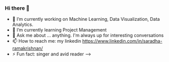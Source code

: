 ### Hi there 👋

- 🔭 I’m currently working on Machine Learning, Data Visualization, Data Analytics.
- 🌱 I’m currently learning Project Management
- 💬 Ask me about ... anything. I'm always up for interesting conversations
- 📫 How to reach me: my linkedin https://www.linkedin.com/in/saradha-ramakrishnan/
- ⚡ Fun fact: singer and avid reader 
-->
